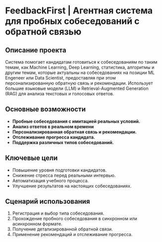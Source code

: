 # FeedbackFirst | Агентная система для пробных собеседований с обратной связью

## Описание проекта

Система помогает кандидатам готовиться к собеседованиям по таким темам, как Machine Learning, Deep Learning, статистика, алгоритмы и другим темам, которые актуальны на собеседованиях на позиции ML Engeneer или Data Scientist, предоставляя при этом персонализированную обратную связь и рекомендации. Использует большие языковые модели (LLM) и Retrieval-Augmented Generation (RAG) для анализа текстовых и голосовых ответов.

## Основные возможности

- **Пробные собеседования с имитацией реальных условий.**
- **Анализ ответов в реальном времени**
- **Персонализированная обратная связь и рекомендации.**
- **Отслеживание прогресса кандидата.**
- **Поддержка различных типов собеседований.**

## Ключевые цели

- Повышение уровня подготовки кандидатов.
- Снижение стресса перед реальными интервью.
- Автоматизация учебного процесса.
- Улучшение результатов на настоящих собеседованиях.

## Сценарий использования

1. Регистрация и выбор типа собеседования.
2. Прохождение пробного собеседования в синхронном или асинхронном формате.
3. Получение детализированной обратной связи.
4. Применение рекомендаций и отслеживание прогресса.

